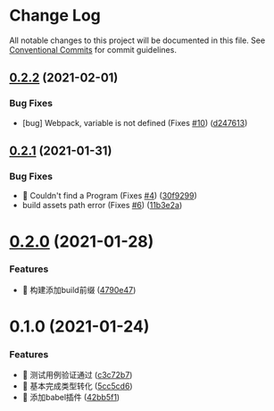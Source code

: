 # Change Log

All notable changes to this project will be documented in this file.
See [Conventional Commits](https://conventionalcommits.org) for commit guidelines.

## [0.2.2](https://github.com/unity-template/onex-utils-packages/compare/babel-plugin-onex-utils@0.2.1...babel-plugin-onex-utils@0.2.2) (2021-02-01)


### Bug Fixes

* [bug] Webpack, variable is not defined (Fixes [#10](https://github.com/unity-template/onex-utils-packages/issues/10)) ([d247613](https://github.com/unity-template/onex-utils-packages/commit/d247613e0c4a1385ca633bb284884fb74acec87d))





## [0.2.1](https://github.com/unity-template/onex-utils-packages/compare/babel-plugin-onex-utils@0.2.0...babel-plugin-onex-utils@0.2.1) (2021-01-31)


### Bug Fixes

* 🐛 Couldn't find a Program (Fixes [#4](https://github.com/unity-template/onex-utils-packages/issues/4)) ([30f9299](https://github.com/unity-template/onex-utils-packages/commit/30f92996a6d3c8d52b0069b1633330ef84b0890c))
* build assets path error (Fixes [#6](https://github.com/unity-template/onex-utils-packages/issues/6)) ([11b3e2a](https://github.com/unity-template/onex-utils-packages/commit/11b3e2a1e29649b802893456488c47a4b2edef3e))





# [0.2.0](https://github.com/unity-template/onex-utils-packages/compare/babel-plugin-onex-utils@0.1.0...babel-plugin-onex-utils@0.2.0) (2021-01-28)


### Features

* 🎸 构建添加build前缀 ([4790e47](https://github.com/unity-template/onex-utils-packages/commit/4790e4775b25f3ba670bdce3a49f7e4cdc6ddda1))





# 0.1.0 (2021-01-24)


### Features

* 🎸 测试用例验证通过 ([c3c72b7](https://github.com/unity-template/onex-utils-packages/commit/c3c72b7064bddc6436f1543109e4601b592dea38))
* 🎸 基本完成类型转化 ([5cc5cd6](https://github.com/unity-template/onex-utils-packages/commit/5cc5cd6ca65b530795f83ef51e31282ad18381cc))
* 🎸 添加babel插件 ([42bb5f1](https://github.com/unity-template/onex-utils-packages/commit/42bb5f1593ef0300b40d196099fb2ac9d831d251))
